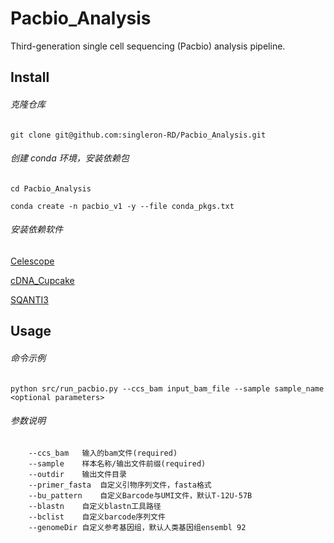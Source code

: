 # Pacbio_Analysis
Third-generation single cell sequencing (Pacbio) analysis pipeline.

## Install

###### 克隆仓库
`git clone git@github.com:singleron-RD/Pacbio_Analysis.git`

###### 创建 conda 环境，安装依赖包
`cd Pacbio_Analysis`

`conda create -n pacbio_v1 -y --file conda_pkgs.txt`
###### 安装依赖软件
[Celescope](https://github.com/singleron-RD/CeleScope/blob/master/docs/installation.md)

[cDNA_Cupcake](https://github.com/Magdoll/cDNA_Cupcake)

[SQANTI3](https://github.com/ConesaLab/SQANTI3)

## Usage

###### 命令示例
`python src/run_pacbio.py --ccs_bam input_bam_file --sample sample_name <optional parameters> `

###### 参数说明

```parameters:
    --ccs_bam   输入的bam文件(required)
    --sample    样本名称/输出文件前缀(required)
    --outdir    输出文件目录
    --primer_fasta	自定义引物序列文件，fasta格式
    --bu_pattern	自定义Barcode与UMI文件，默认T-12U-57B
    --blastn	自定义blastn工具路径
    --bclist	自定义barcode序列文件
    --genomeDir	自定义参考基因组，默认人类基因组ensembl 92
```





